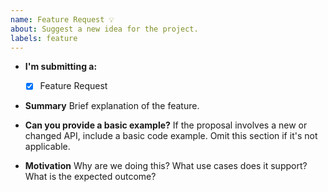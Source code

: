 ```yaml
---
name: Feature Request 💡
about: Suggest a new idea for the project.
labels: feature
---
```

* **I'm submitting a:**
    - [x] Feature Request
  
* **Summary**
    Brief explanation of the feature.

* **Can you provide a basic example?** 
    If the proposal involves a new or changed API, include a basic code example. Omit this section if it's not applicable.

* **Motivation**
    Why are we doing this? What use cases does it support? What is the expected outcome?
